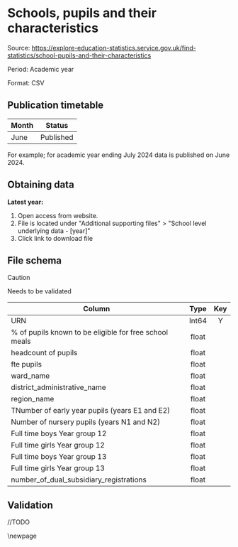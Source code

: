 # Schools, pupils and their characteristics

Source: <https://explore-education-statistics.service.gov.uk/find-statistics/school-pupils-and-their-characteristics>

Period: Academic year

Format: CSV

## Publication timetable

| Month    | Status    |
|----------|-----------|
| June     | Published |

For example; for academic year ending July 2024 data is published on June 2024.

## Obtaining data

**Latest year:**

1. Open access from website.
2. File is located under "Additional supporting files" > "School level underlying data - [year]"
3. Click link to download file

## File schema

>[!CAUTION]
> Needs to be validated

| Column                                                 | Type  | Key |
|--------------------------------------------------------|:-----:|:---:|
| URN                                                    | Int64 |  Y  |
| % of pupils known to be eligible for free school meals | float |     |
| headcount of pupils                                    | float |     |
| fte pupils                                             | float |     |
| ward_name                                              | float |     |
| district_administrative_name                           | float |     |
| region_name                                            | float |     |
| TNumber of early year pupils (years E1 and E2)         | float |     |
| Number of nursery pupils (years N1 and N2)             | float |     |
| Full time boys Year group 12                           | float |     |
| Full time girls Year group 12                          | float |     |
| Full time boys Year group 13                           | float |     |
| Full time girls Year group 13                          | float |     |
| number_of_dual_subsidiary_registrations                | float |     |

## Validation

//TODO

<!-- Leave the rest of this page blank -->
\newpage
